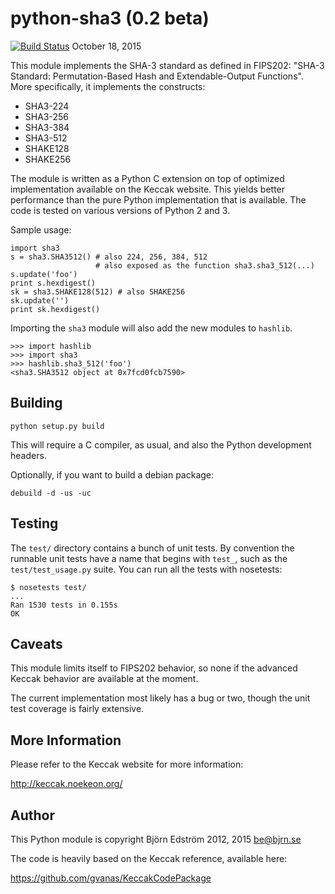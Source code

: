# python-sha3 (0.2 beta)
[![Build Status](https://travis-ci.org/bjornedstrom/python-sha3.svg?branch=master)](https://travis-ci.org/bjornedstrom/python-sha3)
October 18, 2015

This module implements the SHA-3 standard as defined in FIPS202: "SHA-3 Standard:  Permutation-Based Hash and Extendable-Output Functions". More specifically, it implements the constructs:

- SHA3-224
- SHA3-256
- SHA3-384
- SHA3-512
- SHAKE128
- SHAKE256

The module is written as a Python C extension on top of optimized implementation available on the Keccak website. This yields better performance than the pure Python implementation that is available. The code is tested on various versions of Python 2 and 3.

Sample usage:

    import sha3
    s = sha3.SHA3512() # also 224, 256, 384, 512
                       # also exposed as the function sha3.sha3_512(...)
    s.update('foo')
    print s.hexdigest()
    sk = sha3.SHAKE128(512) # also SHAKE256
    sk.update('')
    print sk.hexdigest()

Importing the `sha3` module will also add the new modules to `hashlib`.

    >>> import hashlib
    >>> import sha3
    >>> hashlib.sha3_512('foo')
    <sha3.SHA3512 object at 0x7fcd0fcb7590>

## Building

    python setup.py build

This will require a C compiler, as usual, and also the Python
development headers.

Optionally, if you want to build a debian package:

    debuild -d -us -uc

## Testing

The `test/` directory contains a bunch of unit tests. By convention
the runnable unit tests have a name that begins with `test_`, such as
the `test/test_usage.py` suite. You can run all the tests with
nosetests:

    $ nosetests test/
    ...
    Ran 1530 tests in 0.155s
    OK

## Caveats

This module limits itself to FIPS202 behavior, so none if the advanced Keccak behavior are available at the moment.

The current implementation most likely has a bug or two, though the
unit test coverage is fairly extensive.

## More Information

Please refer to the Keccak website for more information:

http://keccak.noekeon.org/

## Author

This Python module is copyright Björn Edström 2012, 2015 <be@bjrn.se>

The code is heavily based on the Keccak reference, available here:

https://github.com/gvanas/KeccakCodePackage
